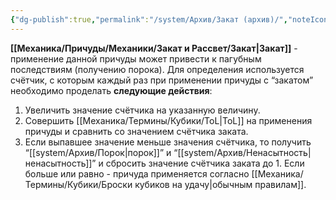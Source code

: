 ```yaml
---
{"dg-publish":true,"permalink":"/system/Архив/Закат (архив)/","noteIcon":"","created":"2025-07-22T12:59:38.561+03:00","updated":"2025-07-29T23:55:59.408+03:00"}
---
```


**[[Механика/Причуды/Механики/Закат и Рассвет/Закат\|Закат]]** - применение данной причуды может привести к пагубным последствиям (получению порока). Для определения используется счётчик, с которым каждый раз при применении причуды с “закатом” необходимо проделать **следующие действия**:
1. Увеличить значение счётчика на указанную величину.
2.  Совершить [[Механика/Термины/Кубики/ToL\|ToL]] на применения причуды и сравнить со значением счётчика заката.
3. Если выпавшее значение меньше значения счётчика, то получить “[[system/Архив/Порок\|порок]]” и “[[system/Архив/Ненасытность\|ненасытность]]” и сбросить значение счётчика заката до 1. Если больше или равно - причуда применяется согласно [[Механика/Термины/Кубики/Броски кубиков на удачу\|обычным правилам]]. 